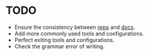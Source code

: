 # TODO
* Ensure the consistency between [repo](https://github.com/PingjunChen/FUC) and [docs](https://fuc.readthedocs.io).
* Add more commonly used tools and configurations.
* Perfect exiting tools and configurations.
* Check the grammar error of writing.
